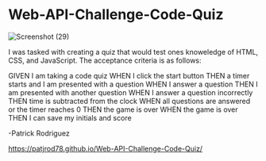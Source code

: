 # Web-API-Challenge-Code-Quiz

![Screenshot (29)](https://user-images.githubusercontent.com/82895280/126080687-b9637df7-d976-4564-ac3d-f384243a4cb9.png)

I was tasked with creating a quiz that would test ones knoweledge of HTML, CSS, and JavaScript. The acceptance criteria is as follows:

GIVEN I am taking a code quiz
WHEN I click the start button
THEN a timer starts and I am presented with a question
WHEN I answer a question
THEN I am presented with another question
WHEN I answer a question incorrectly
THEN time is subtracted from the clock
WHEN all questions are answered or the timer reaches 0
THEN the game is over
WHEN the game is over
THEN I can save my initials and score

-Patrick Rodriguez 

https://patjrod78.github.io/Web-API-Challenge-Code-Quiz/
